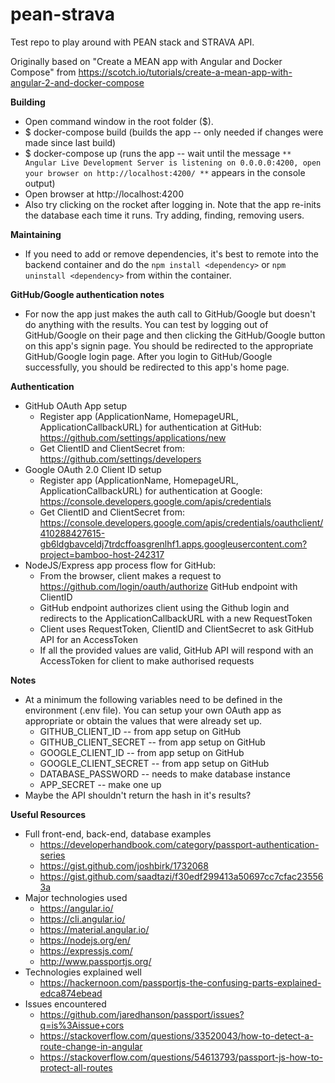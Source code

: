 # pean-strava
Test repo to play around with PEAN stack and STRAVA API.

Originally based on "Create a MEAN app with Angular and Docker Compose" from https://scotch.io/tutorials/create-a-mean-app-with-angular-2-and-docker-compose

**Building**
* Open command window in the root folder ($).
* $ docker-compose build (builds the app -- only needed if changes were made since last build)
* $ docker-compose up (runs the app -- wait until the message ```** Angular Live Development Server is listening on 0.0.0.0:4200, open your browser on http://localhost:4200/ **```
appears in the console output)
* Open browser at http://localhost:4200
* Also try clicking on the rocket after logging in. Note that the app re-inits the database each time it runs. Try adding, finding, removing users.

**Maintaining**
- If you need to add or remove dependencies, it's best to remote into 
the backend container and do the `npm install <dependency>` or 
`npm uninstall <dependency>` from within the container.

**GitHub/Google authentication notes**
- For now the app just makes the auth call to GitHub/Google but doesn't do anything with the results. You can test by
logging out of GitHub/Google on their page and then clicking the GitHub/Google button on this app's signin page. You 
should be redirected to the appropriate GitHub/Google login page. After you login to GitHub/Google successfully, you 
should be redirected to this app's home page. 

**Authentication**
* GitHub OAuth App setup
  * Register app (ApplicationName, HomepageURL, ApplicationCallbackURL) for authentication at GitHub: https://github.com/settings/applications/new
  * Get ClientID and ClientSecret from: https://github.com/settings/developers
* Google OAuth 2.0 Client ID setup
  * Register app (ApplicationName, HomepageURL, ApplicationCallbackURL) for authentication at Google: https://console.developers.google.com/apis/credentials
  * Get ClientID and ClientSecret from: https://console.developers.google.com/apis/credentials/oauthclient/410288427615-gb6ldgbavceldj7trdcffoasgrenlhf1.apps.googleusercontent.com?project=bamboo-host-242317 
* NodeJS/Express app process flow for GitHub:
  * From the browser, client makes a request to https://github.com/login/oauth/authorize GitHub endpoint with ClientID
  * GitHub endpoint authorizes client using the Github login and redirects to the ApplicationCallbackURL with a new RequestToken
  * Client uses RequestToken, ClientID and ClientSecret to ask GitHub API for an AccessToken
  * If all the provided values are valid, GitHub API will respond with an AccessToken for client to make authorised requests

**Notes**
* At a minimum the following variables need to be defined in the environment (.env file). You can setup 
your own OAuth app as appropriate or obtain the values that were already set up.
  * GITHUB_CLIENT_ID -- from app setup on GitHub
  * GITHUB_CLIENT_SECRET -- from app setup on GitHub
  * GOOGLE_CLIENT_ID -- from app setup on GitHub
  * GOOGLE_CLIENT_SECRET -- from app setup on GitHub
  * DATABASE_PASSWORD -- needs to make database instance
  * APP_SECRET -- make one up
* Maybe the API shouldn't return the hash in it's results?
 
 **Useful Resources**
* Full front-end, back-end, database examples
  * https://developerhandbook.com/category/passport-authentication-series
  * https://gist.github.com/joshbirk/1732068
  * https://gist.github.com/saadtazi/f30edf299413a50697cc7cfac235563a
* Major technologies used
  * https://angular.io/
  * https://cli.angular.io/
  * https://material.angular.io/
  * https://nodejs.org/en/
  * https://expressjs.com/
  * http://www.passportjs.org/
* Technologies explained well
  * https://hackernoon.com/passportjs-the-confusing-parts-explained-edca874ebead
* Issues encountered
  * https://github.com/jaredhanson/passport/issues?q=is%3Aissue+cors
  * https://stackoverflow.com/questions/33520043/how-to-detect-a-route-change-in-angular
  * https://stackoverflow.com/questions/54613793/passport-js-how-to-protect-all-routes
